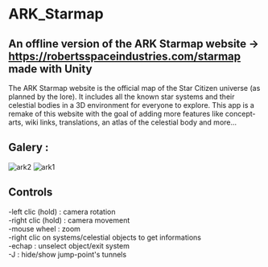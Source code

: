 # ARK_Starmap
## An offline version of the ARK Starmap website -> https://robertsspaceindustries.com/starmap made with Unity 
The ARK Starmap website is the official map of the Star Citizen universe (as planned by the lore). It includes all the known star systems and their celestial bodies in a 3D environment for everyone to explore. 
This app is a remake of this website with the goal of adding more features like concept-arts, wiki links, translations, an atlas of the celestial body and more...

## Galery :
![ark2](https://user-images.githubusercontent.com/59451933/188289903-f0c64da6-4656-4a78-9d6e-d39b829fcd0b.png)
![ark1](https://user-images.githubusercontent.com/59451933/188289924-9f618d67-095b-4309-b4be-f6580aec1d47.png)


## Controls

-left clic (hold) : camera rotation <br/>
-right clic (hold) : camera movement <br/>
-mouse wheel : zoom <br/>
-right clic on systems/celestial objects to get informations <br/>
-echap : unselect object/exit system <br/>
-J : hide/show jump-point's tunnels
